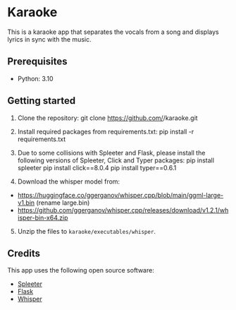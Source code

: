 # Karaoke

This is a karaoke app that separates the vocals from a song and displays lyrics in sync with the music.

## Prerequisites

- Python: 3.10

## Getting started

1. Clone the repository:
git clone https://github.com/<username>/karaoke.git

2. Install required packages from requirements.txt:
pip install -r requirements.txt

3. Due to some collisions with Spleeter and Flask, please install the following versions of Spleeter, Click and Typer packages:
pip install spleeter
pip install click==8.0.4
pip install typer==0.6.1

4. Download the whisper model from:

- https://huggingface.co/ggerganov/whisper.cpp/blob/main/ggml-large-v1.bin (rename large.bin)
- https://github.com/ggerganov/whisper.cpp/releases/download/v1.2.1/whisper-bin-x64.zip

5. Unzip the files to `karaoke/executables/whisper`.

## Credits

This app uses the following open source software:

- [Spleeter](https://github.com/deezer/spleeter)
- [Flask](https://flask.palletsprojects.com/en/2.1.x/)
- [Whisper](https://github.com/ggerganov/whisper.cpp)
